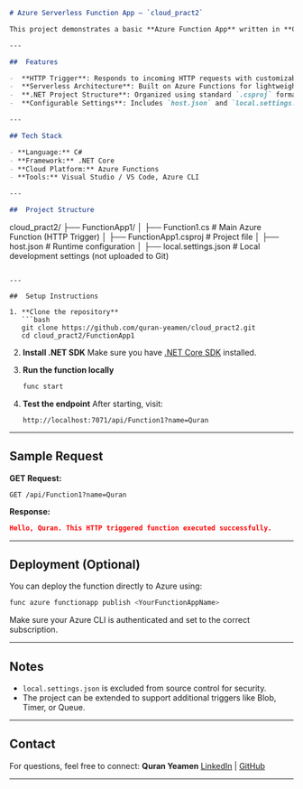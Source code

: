 

```markdown
# Azure Serverless Function App – `cloud_pract2`

This project demonstrates a basic **Azure Function App** written in **C#** using **.NET Core**, designed to respond to HTTP-triggered events. It serves as a foundational example of how to create, configure, and deploy serverless applications using Microsoft Azure's cloud platform.

---

##  Features

-  **HTTP Trigger**: Responds to incoming HTTP requests with customizable messages.
-  **Serverless Architecture**: Built on Azure Functions for lightweight, event-driven execution.
-  **.NET Project Structure**: Organized using standard `.csproj` format.
-  **Configurable Settings**: Includes `host.json` and `local.settings.json` for runtime and local environment setup.

---

## Tech Stack

- **Language:** C#  
- **Framework:** .NET Core  
- **Cloud Platform:** Azure Functions  
- **Tools:** Visual Studio / VS Code, Azure CLI

---

##  Project Structure

```

cloud\_pract2/
├── FunctionApp1/
│   ├── Function1.cs             # Main Azure Function (HTTP Trigger)
│   ├── FunctionApp1.csproj      # Project file
│   ├── host.json                # Runtime configuration
│   ├── local.settings.json      # Local development settings (not uploaded to Git)

````

---

##  Setup Instructions

1. **Clone the repository**
   ```bash
   git clone https://github.com/quran-yeamen/cloud_pract2.git
   cd cloud_pract2/FunctionApp1
````

2. **Install .NET SDK**
   Make sure you have [.NET Core SDK](https://dotnet.microsoft.com/download) installed.

3. **Run the function locally**

   ```bash
   func start
   ```

4. **Test the endpoint**
   After starting, visit:

   ```
   http://localhost:7071/api/Function1?name=Quran
   ```

---

##  Sample Request

**GET Request:**

```
GET /api/Function1?name=Quran
```

**Response:**

```json
Hello, Quran. This HTTP triggered function executed successfully.
```

---

##  Deployment (Optional)

You can deploy the function directly to Azure using:

```bash
func azure functionapp publish <YourFunctionAppName>
```

Make sure your Azure CLI is authenticated and set to the correct subscription.

---

## Notes

* `local.settings.json` is excluded from source control for security.
* The project can be extended to support additional triggers like Blob, Timer, or Queue.

---

## Contact

For questions, feel free to connect:
**Quran Yeamen**
[LinkedIn](https://www.linkedin.com/in/quran-yeamen/) | [GitHub](https://github.com/quran-yeamen)

---

```
